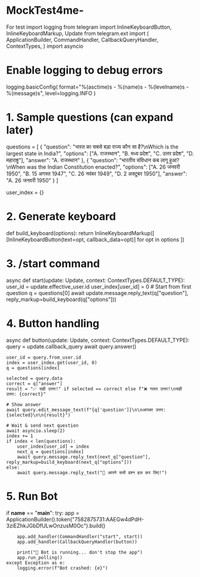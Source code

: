 # MockTest4me-
For test
import logging
from telegram import InlineKeyboardButton, InlineKeyboardMarkup, Update
from telegram.ext import (
    ApplicationBuilder,
    CommandHandler,
    CallbackQueryHandler,
    ContextTypes,
)
import asyncio

# Enable logging to debug errors
logging.basicConfig(
    format="%(asctime)s - %(name)s - %(levelname)s - %(message)s", level=logging.INFO
)

# 1. Sample questions (can expand later)
questions = [
    {
        "question": "भारत का सबसे बड़ा राज्य कौन सा है?\nWhich is the largest state in India?",
        "options": ["A. राजस्थान", "B. मध्य प्रदेश", "C. उत्तर प्रदेश", "D. महाराष्ट्र"],
        "answer": "A. राजस्थान"
    },
    {
        "question": "भारतीय संविधान कब लागू हुआ?\nWhen was the Indian Constitution enacted?",
        "options": ["A. 26 जनवरी 1950", "B. 15 अगस्त 1947", "C. 26 नवंबर 1949", "D. 2 अक्टूबर 1950"],
        "answer": "A. 26 जनवरी 1950"
    }
]

user_index = {}

# 2. Generate keyboard
def build_keyboard(options):
    return InlineKeyboardMarkup([
        [InlineKeyboardButton(text=opt, callback_data=opt)] for opt in options
    ])

# 3. /start command
async def start(update: Update, context: ContextTypes.DEFAULT_TYPE):
    user_id = update.effective_user.id
    user_index[user_id] = 0  # Start from first question
    q = questions[0]
    await update.message.reply_text(q["question"], reply_markup=build_keyboard(q["options"]))

# 4. Button handling
async def button(update: Update, context: ContextTypes.DEFAULT_TYPE):
    query = update.callback_query
    await query.answer()

    user_id = query.from_user.id
    index = user_index.get(user_id, 0)
    q = questions[index]

    selected = query.data
    correct = q["answer"]
    result = "✅ सही उत्तर!" if selected == correct else f"❌ गलत उत्तर!\nसही उत्तर: {correct}"

    # Show answer
    await query.edit_message_text(f"{q['question']}\n\nआपका उत्तर: {selected}\n\n{result}")

    # Wait & send next question
    await asyncio.sleep(2)
    index += 1
    if index < len(questions):
        user_index[user_id] = index
        next_q = questions[index]
        await query.message.reply_text(next_q["question"], reply_markup=build_keyboard(next_q["options"]))
    else:
        await query.message.reply_text("🎉 आपने सभी प्रश्न हल कर लिए!")

# 5. Run Bot
if __name__ == "__main__":
    try:
        app = ApplicationBuilder().token("7582875731:AAEGw4dPdH-3ziEZhkJGbDfULwOnzusM0Oc").build()

        app.add_handler(CommandHandler("start", start))
        app.add_handler(CallbackQueryHandler(button))

        print("🤖 Bot is running... don't stop the app")
        app.run_polling()
    except Exception as e:
        logging.error(f"Bot crashed: {e}")
